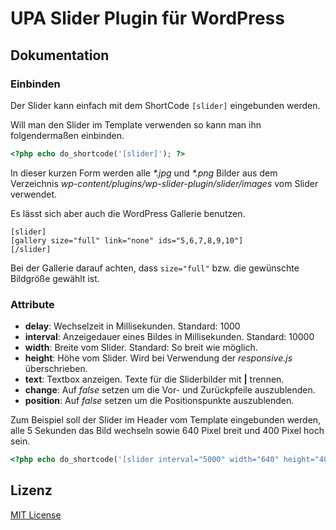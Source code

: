 # UPA Slider Plugin für WordPress

## Dokumentation

### Einbinden

Der Slider kann einfach mit dem ShortCode `[slider]` eingebunden werden.

Will man den Slider im Template verwenden so kann man ihn folgendermaßen einbinden. 

```php
<?php echo do_shortcode('[slider]'); ?> 
```

In dieser kurzen Form werden alle _*.jpg_ und _*.png_ Bilder aus dem Verzeichnis _wp-content/plugins/wp-slider-plugin/slider/images_ vom Slider verwendet.

Es lässt sich aber auch die WordPress Gallerie benutzen.

```
[slider]
[gallery size="full" link="none" ids="5,6,7,8,9,10"]
[/slider]
```

Bei der Gallerie darauf achten, dass `size="full"` bzw. die gewünschte Bildgröße gewählt ist.

### Attribute

* __delay__: Wechselzeit in Millisekunden. Standard: 1000
* __interval__: Anzeigedauer eines Bildes in Millisekunden. Standard: 10000
* __width__: Breite vom Slider. Standard: So breit wie möglich.
* __height__: Höhe vom Slider. Wird bei Verwendung der _responsive.js_ überschrieben.
* __text__: Textbox anzeigen. Texte für die Sliderbilder mit __|__ trennen.
* __change__: Auf _false_ setzen um die Vor- und Zurückpfeile auszublenden.
* __position__: Auf _false_ setzen um die Positionspunkte auszublenden.

Zum Beispiel soll der Slider im Header vom Template eingebunden werden, alle 5 Sekunden das Bild wechseln sowie 640 Pixel breit und 400 Pixel hoch sein.

```php
<?php echo do_shortcode('[slider interval="5000" width="640" height="400"]'); ?> 
```

## Lizenz

[MIT License](LICENSE)
